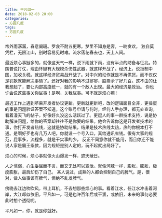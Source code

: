 ```yaml
---
title: 平凡如一
date: 2018-02-03 20:00
categories:
- 方圆几度
tags:
- 方圆几度
---
```

帘外雨潺潺，春意阑珊。罗衾不耐五更寒。梦里不知身是客，一晌贪欢。
独自莫凭栏，无限江山，别时容易见时难。流水落花春去也，天上人间。

最近烦心事挺多的，就像这天气一样，说下雨就下雨，没有半点的防备与征兆。特朗普说打仗，理由怀疑有大规模杀伤性武器，就这样开战了。经济上，说抵制中国，加收关税。就这样经济贸易战开战了。对中兴的动作就是不再供货，而不仅仅是罚款就能解决事情了。还好对我的影响不过寥寥，股票佘了好几百。这不由的让我想起了，要让内部高度统一，就的有一个敌人出现。最大的经济是政治。
你也许会说这些事关你屁事！是啊，关我屁事。可不就是烦心嘛！

最近工作上遇到苹果开发者协议更新。更新就更新吧，改的逻辑面目全非，更操蛋的事是问题验证答案不知道。这个账号申请与何时，经何人手办理，都无处查询。看着漫天飞的帖子，好像好久没这么活跃过了。更逗人的事一群技术支持，说是协助解决问题，给你的答案却往往不是你要的结果。他会告诉你这是开发者技术的事，你打开发者热线，这就是协助结果。结果是技术热线太热，热的你根本打不通。是啊好歹也有几万人吧，你就设一个号入口，真给通讯省钱。很有大家的规范，屁事多，流程多，就是干实事的少。 反正不同意你就不能用，而且你还不能说人家是霸王条款，因为规矩是别人定的，玩不起就出局好了。

烦心的时候，烦心事就像火山爆发一样，遮天蔽日。

人之懦弱，心生委屈而不言，而又无处可以宣泄。就像河豚一样，膨胀，膨胀，极度膨胀，最后却伤了自己。
某人说过，成熟的人都会控制自己的脾气。是，很对，做人做事该有脾气，但绝不乱发脾气。

傍晚去江边吹吹风，带上耳机，不去想那些烦心的事。看着江水，任江水冲击着河岸，大江却似依旧，平凡如一。可是也许百年后或干涸，或依旧，未来的事何必要此时想个透彻呢。

平凡如一，你，就是你就好。






